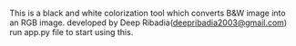 This is a black and white colorization tool which converts B&W image into an RGB image.
developed by Deep Ribadia(deepribadia2003@gmail.com)
run app.py file to start using this.
